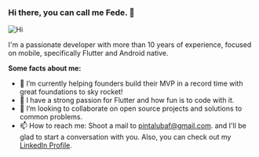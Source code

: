 ### Hi there, you can call me Fede. 👋

![Hi](https://media.giphy.com/media/WpIPS0DWNpMm4kfMVr/giphy.gif)

I'm a passionate developer with more than 10 years of experience, focused on mobile, specifically Flutter and Android native.

**Some facts about me:**
- 🔭 I’m currently helping founders build their MVP in a record time with great foundations to sky rocket!
- 💙 I have a strong passion for Flutter and how fun is to code with it.
- 👯 I’m looking to collaborate on open source projects and solutions to common problems.
- 📫 How to reach me: Shoot a mail to [pintalubaf@gmail.com](mailto:pintalubaf@gmail.com). and I'll be glad to start a conversation with you. Also, you can check out my [LinkedIn Profile](https://www.linkedin.com/in/fpintaluba/).
